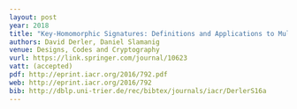```yaml
---
layout: post
year: 2018
title: "Key-Homomorphic Signatures: Definitions and Applications to Multiparty Signatures and Non-Interactive Zero-Knowledge"
authors: David Derler, Daniel Slamanig
venue: Designs, Codes and Cryptography
vurl: https://link.springer.com/journal/10623
vatt: (accepted) 
pdf: http://eprint.iacr.org/2016/792.pdf
web: http://eprint.iacr.org/2016/792
bib: http://dblp.uni-trier.de/rec/bibtex/journals/iacr/DerlerS16a
---
```


